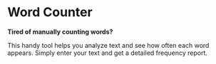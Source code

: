 # Word Counter

**Tired of manually counting words?**

This handy tool helps you analyze text and see how often each word appears. 
Simply enter your text and get a detailed frequency report.
